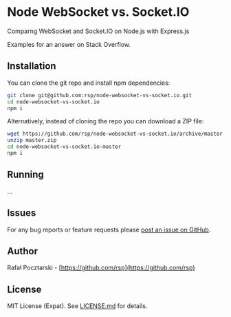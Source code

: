 Node WebSocket vs. Socket.IO
============================
Comparng WebSocket and Socket.IO on Node.js with Express.js

Examples for an answer on Stack Overflow.

Installation
------------
You can clone the git repo and install npm dependencies:
```sh
git clone git@github.com:rsp/node-websocket-vs-socket.io.git
cd node-websocket-vs-socket.io
npm i
```
Alternatively, instead of cloning the repo you can download a ZIP file:
```sh
wget https://github.com/rsp/node-websocket-vs-socket.io/archive/master.zip
unzip master.zip
cd node-websocket-vs-socket.io-master
npm i
```

Running
-------
...

Issues
------
For any bug reports or feature requests please
[post an issue on GitHub](https://github.com/rsp/node-websocket-vs-socket.io/issues).

Author
------
Rafał Pocztarski - [https://github.com/rsp](https://github.com/rsp)

License
-------
MIT License (Expat). See [LICENSE.md](LICENSE.md) for details.

